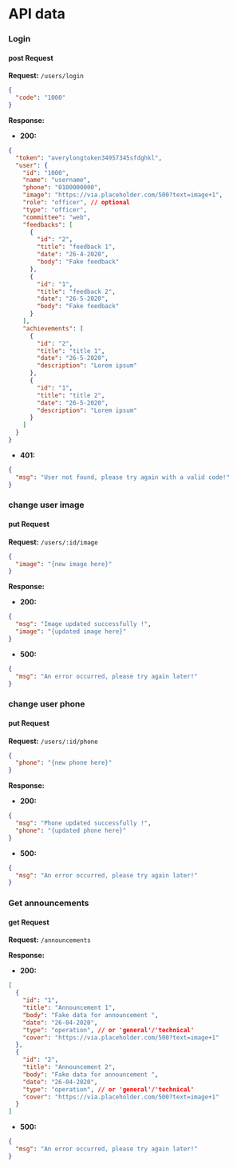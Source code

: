# API data

### Login

#### post Request

**Request:** `/users/login`

```json
{
  "code": "1000"
}
```

**Response:**

- **200:**

```json
{
  "token": "averylongtoken34957345sfdghkl",
  "user": {
    "id": "1000",
    "name": "username",
    "phone": "0100000000",
    "image": "https://via.placeholder.com/500?text=image+1",
    "role": "officer", // optional
    "type": "officer",
    "committee": "web",
    "feedbacks": [
      {
        "id": "2",
        "title": "feedback 1",
        "date": "26-4-2020",
        "body": "Fake feedback"
      },
      {
        "id": "1",
        "title": "feedback 2",
        "date": "26-5-2020",
        "body": "Fake feedback"
      }
    ],
    "achievements": [
      {
        "id": "2",
        "title": "title 1",
        "date": "26-5-2020",
        "description": "Lorem ipsum"
      },
      {
        "id": "1",
        "title": "title 2",
        "date": "26-5-2020",
        "description": "Lorem ipsum"
      }
    ]
  }
}
```

- **401:**

```json
{
  "msg": "User not found, please try again with a valid code!"
}
```

### change user image

#### put Request

**Request:** `/users/:id/image`

```json
{
  "image": "{new image here}"
}
```

**Response:**

- **200:**

```json
{
  "msg": "Image updated successfully !",
  "image": "{updated image here}"
}
```

- **500:**

```json
{
  "msg": "An error occurred, please try again later!"
}
```

### change user phone

#### put Request

**Request:** `/users/:id/phone`

```json
{
  "phone": "{new phone here}"
}
```

**Response:**

- **200:**

```json
{
  "msg": "Phone updated successfully !",
  "phone": "{updated phone here}"
}
```

- **500:**

```json
{
  "msg": "An error occurred, please try again later!"
}
```

### Get announcements

#### get Request

**Request:** `/announcements`

**Response:**

- **200:**

```json
[
  {
    "id": "1",
    "title": "Announcement 1",
    "body": "Fake data for announcement ",
    "date": "26-04-2020",
    "type": "operation", // or 'general'/'technical'
    "cover": "https://via.placeholder.com/500?text=image+1"
  },
  {
    "id": "2",
    "title": "Announcement 2",
    "body": "Fake data for announcement ",
    "date": "26-04-2020",
    "type": "operation", // or 'general'/'technical'
    "cover": "https://via.placeholder.com/500?text=image+1"
  }
]
```

- **500:**

```json
{
  "msg": "An error occurred, please try again later!"
}
```
